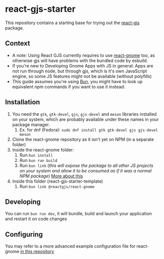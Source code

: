 # react-gjs-starter

This repository contains a starting base for trying out the [react-gjs](https://github.com/react-gjs/renderer) package.

## Context
* A note: Using React GJS currently requires to use [react-gnome](https://github.com/react-gjs/react-gnome) too, as otherwise gjs will have problems with the bundled code by esbuild.
* If you're new to Developing Gnome Apps with JS in general: Apps are not run through node, but through gjs, which is it's own JavaScript engine, so some JS features might not be available (without polyfills)
* This guide assumes you're using [Bun](https://bun.sh/), you might have to look up equivalent npm commands if you want to use it instead.

## Installation
1. You need the `gtk`, `gtk-devel`, `gjs`, `gjs-devel` and `meson` libraries installed on your system, which are probably available under these names in your package manager.
   1. Ex. for dnf (Fedora): `sudo dnf install gtk gtk-devel gjs gjs-devel meson`
1. Clone the react-gnome repository as it isn't yet on NPM (in a separate folder)
1. Inside the react-gnome folder:
   1. Run `bun install`
   1. Run `bun run build`
   1. Run `bun link` (_this will expose the package to all other JS projects on your system and allow it to be consumed as if it was a normal NPM package_) [More about this](https://bun.sh/docs/cli/link)
1. Inside this folder (react-gjs-starter-template)
   1. Run `bun link @reactgjs/react-gnome`

## Developing
You can run `bun run dev`, it will bundle, build and launch your application and restart it on code changes

## Configuring
You may refer to a more advanced example configuration file for react-gnome [in this repository](https://github.com/ncpa0cpl/untitled-slack-client/blob/master/react-gnome.config.mjs)